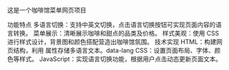 这是一个咖啡馆菜单网页项目

功能特点
多语言切换：支持中英文切换，点击语言切换按钮可实现页面内容的语言转换。
菜单展示：清晰展示咖啡和甜点的品类及价格。
样式美观：使用 CSS 进行样式设计，背景图和颜色搭配营造出咖啡馆氛围。
技术实现
HTML：构建网页结构，利用 属性存储多语言文本。data-lang
CSS：设置页面布局、字体、颜色等样式。
JavaScript：实现语言切换功能，根据用户点击动态更新页面文本。
